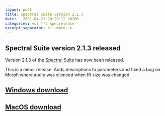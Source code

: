 ```yaml
---
layout: post
title: Spectral Suite version 2.1.3
date:   2021-04-21 20:20:12 +0100
categories: vst fft specrelease
excerpt_separator: <!--more-->
---
```


<section>
<h1>Spectral Suite version 2.1.3 released</h1>
<p>Version 2.1.3 of the <a href="/spectralsuite">Spectral Suite</a> has now been released.</p>
<p>This is a minor release. Adds descriptions to parameters and fixed a bug on Morph where audio was silenced when fft size was changed</p> 
<!--more-->

<a href="https://github.com/andrewreeman/SpectralSuite/releases/download/2.1.3-Windows/SpectralSuite-2.1.3.zip"><h2>Windows download</h2></a>
<a href="https://github.com/andrewreeman/SpectralSuite/releases/download/2.1.3-OSX/Spectral.Suite.v2.1.3.pkg"><h2>MacOS download</h2></a>

</section>

